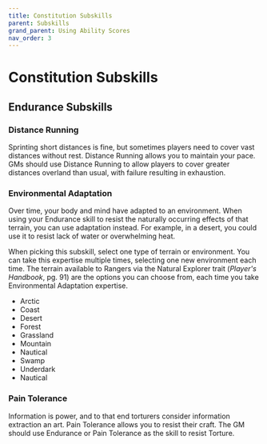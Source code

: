 ```yaml
---
title: Constitution Subskills
parent: Subskills
grand_parent: Using Ability Scores
nav_order: 3
---
```


# Constitution Subskills

## Endurance Subskills

### Distance Running
Sprinting short distances is fine, but sometimes players need to cover vast distances without rest. Distance Running allows you to maintain your pace. GMs should use Distance Running to allow players to cover greater distances overland than usual, with failure resulting in exhaustion.

### Environmental Adaptation
Over time, your body and mind have adapted to an environment. When using your Endurance skill to resist the naturally occurring effects of that terrain, you can use adaptation instead. For example, in a desert, you could use it to resist lack of water or overwhelming heat.

When picking this subskill, select one type of terrain or environment. You can take this expertise multiple times, selecting one new environment each time. The terrain available to Rangers via the Natural Explorer trait (*Player's Handbook*, pg. 91) are the options you can choose from, each time you take Environmental Adaptation expertise. 

* Arctic
* Coast
* Desert
* Forest
* Grassland
* Mountain
* Nautical
* Swamp
* Underdark
* Nautical

### Pain Tolerance
Information is power, and to that end torturers consider information extraction an art. Pain Tolerance allows you to resist their craft. The GM should use Endurance or Pain Tolerance as the skill to resist Torture.
